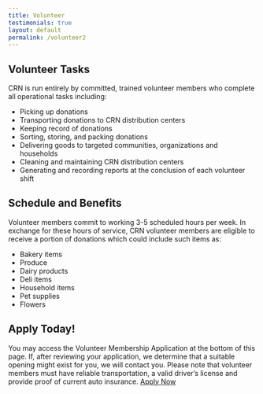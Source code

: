 ```yaml
---
title: Volunteer
testimonials: true
layout: default
permalink: /volunteer2
---
```

## Volunteer Tasks
CRN is run entirely by committed, trained volunteer members who complete all operational tasks including:
- Picking up donations
- Transporting donations to CRN distribution centers
- Keeping record of donations
- Sorting, storing, and packing donations
- Delivering goods to targeted communities, organizations and households
- Cleaning and maintaining CRN distribution centers
- Generating and recording reports at the conclusion of each volunteer shift

## Schedule and Benefits
Volunteer members commit to working 3-5 scheduled hours per week. In exchange for these hours of service, CRN volunteer members are eligible to receive a portion of donations which could include such items as:

- Bakery items
- Produce
- Dairy products
- Deli items
- Household items
- Pet supplies
- Flowers

## Apply Today!
You may access the Volunteer Membership Application at the bottom of this page. If, after reviewing your application, we determine that a suitable opening might exist for you, we will contact you.
Please note that volunteer members must have reliable transportation, a valid driver’s license and provide proof of current auto insurance.
<a class="btn text-center btn-secondary" href="https://docs.google.com/forms/d/e/1FAIpQLSddEuOySvjUFMH2vp13A4qIF_5QfE1UNP5z_uhAaIHaEOIoyA/viewform?usp=sf_link">Apply Now</a>
